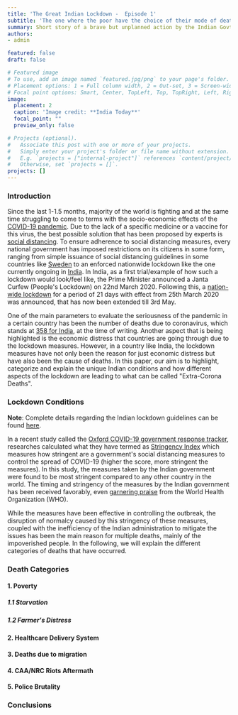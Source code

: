 ```yaml
---
title: 'The Great Indian Lockdown -  Episode 1'
subtitle: 'The one where the poor have the choice of their mode of death'
summary: Short story of a brave but unplanned action by the Indian Govt.
authors:
- admin

featured: false
draft: false

# Featured image
# To use, add an image named `featured.jpg/png` to your page's folder.
# Placement options: 1 = Full column width, 2 = Out-set, 3 = Screen-width
# Focal point options: Smart, Center, TopLeft, Top, TopRight, Left, Right, BottomLeft, Bottom, BottomRight
image:
  placement: 2
  caption: 'Image credit: **India Today**'
  focal_point: ""
  preview_only: false

# Projects (optional).
#   Associate this post with one or more of your projects.
#   Simply enter your project's folder or file name without extension.
#   E.g. `projects = ["internal-project"]` references `content/project/deep-learning/index.md`.
#   Otherwise, set `projects = []`.
projects: []
---
```

### Introduction
Since the last 1-1.5 months, majority of the world is fighting and at the same time struggling to come to terms with the socio-economic effects of the [COVID-19 pandemic](https://www.who.int/emergencies/diseases/novel-coronavirus-2019). Due to the lack of a specific medicine or a vaccine for this virus, the best possible solution that has been proposed by experts is [social distancing](https://www.cdc.gov/coronavirus/2019-ncov/prevent-getting-sick/social-distancing.html). To ensure adherence to social distancing measures, every national government has imposed restrictions on its citizens in some form, ranging from simple issuance of social distancing guidelines in some countries like [Sweden](https://edition.cnn.com/videos/world/2020/04/13/sweden-coronavirus-lockdown-black-lead-vpx.cnn) to an enforced nationwide lockdown like the one currently ongoing in [India](https://mha.gov.in/sites/default/files/ndma%20order%20copy_0.pdf). In India, as a first trial/example of how such a lockdown would look/feel like, the Prime Minister announced a Janta Curfew (People's Lockdown) on 22nd March 2020. Following this, a [nation-wide lockdown](https://mha.gov.in/sites/default/files/MHAorder%20copy_0.pdf) for a period of 21 days with effect from 25th March 2020 was announced, that has now been extended till 3rd May.

One of the main parameters to evaluate the seriousness of the pandemic in a certain country has been the number of deaths due to coronavirus, which stands at [358 for India](https://www.worldometers.info/coronavirus/country/india/), at the time of writing. Another aspect that is being highlighted is the economic distress that countries are going through due to the lockdown measures. However, in a country like India, the lockdown measures have not only been the reason for just economic distress but have also been the cause of deaths. In this paper, our aim is to highlight, categorize and explain the unique Indian conditions and how different aspects of the lockdown are leading to what can be called "Extra-Corona Deaths". 

### Lockdown Conditions

**Note**: Complete details regarding the Indian lockdown guidelines can be found [here](https://mha.gov.in/sites/default/files/Guidelines_0.pdf).

In a recent study called the [Oxford COVID-19 government response tracker](https://covidtracker.bsg.ox.ac.uk/), researches calculated what they have termed as [Stringency Index](https://www.bsg.ox.ac.uk/sites/default/files/Calculation%20and%20presentation%20of%20the%20Stringency%20Index.pdf) which measures how stringent are a government's social distancing measures to control the spread of COVID-19 (higher the score, more stringent the measures). In this study, the measures taken by the Indian government were found to be most stringent compared to any other country in the world. The timing and stringency of the measures by the Indian government has been received favorably, even [garnering praise](https://www.livemint.com/news/india/who-praises-pm-modi-s-timely-and-tough-decision-on-corona-lockdown-2-0-11586851502720.html) from the World Health Organization (WHO).

While the measures have been effective in controlling the outbreak, the disruption of normalcy caused by this stringency of these measures, coupled with the inefficiency of the Indian administration to mitigate the issues has been the main reason for multiple deaths, mainly of the impoverished people. In the following, we will explain the different categories of deaths that have occurred. 

### Death Categories

#### 1. Poverty
##### 1.1 Starvation

##### 1.2 Farmer's Distress

#### 2. Healthcare Delivery System

#### 3. Deaths due to migration

#### 4. CAA/NRC Riots Aftermath

#### 5. Police Brutality

### Conclusions
